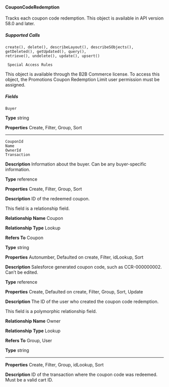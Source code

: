 #### CouponCodeRedemption

Tracks each coupon code redemption. This object is available in API version 58.0 and later.

##### Supported Calls
```
create(), delete(), describeLayout(), describeSObjects(), getDeleted(), getUpdated(), query(),
retrieve(), undelete(), update(), upsert()

 Special Access Rules

```
This object is available through the B2B Commerce license. To access this object, the Promotions Coupon Redemption Limit user
permission must be assigned.

##### Fields

```
Buyer

```

**Type**
string

**Properties**
Create, Filter, Group, Sort


-----

```
CouponId
Name
OwnerId
Transaction

```

**Description**
Information about the buyer. Can be any buyer-specific information.

**Type**
reference

**Properties**
Create, Filter, Group, Sort

**Description**
ID of the redeemed coupon.

This field is a relationship field.

**Relationship Name**
Coupon

**Relationship Type**
Lookup

**Refers To**
Coupon

**Type**
string

**Properties**
Autonumber, Defaulted on create, Filter, idLookup, Sort

**Description**
Salesforce generated coupon code, such as CCR-000000002. Can’t be edited.

**Type**
reference

**Properties**
Create, Defaulted on create, Filter, Group, Sort, Update

**Description**
The ID of the user who created the coupon code redemption.

This field is a polymorphic relationship field.

**Relationship Name**
Owner

**Relationship Type**
Lookup

**Refers To**
Group, User

**Type**
string


-----

**Properties**
Create, Filter, Group, idLookup, Sort

**Description**
ID of the transaction where the coupon code was redeemed. Must be a valid cart ID.

